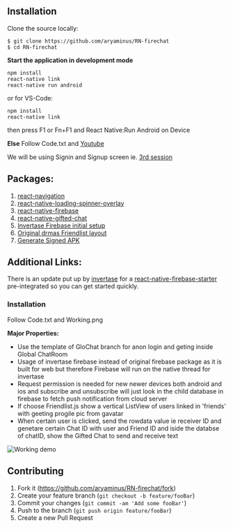 
## Installation

Clone the source locally:
```
$ git clone https://github.com/aryaminus/RN-firechat
$ cd RN-firechat
```

**Start the application in development mode**
```
npm install
react-native link
react-native run android
```
or for VS-Code:
```
npm install
react-native link
```
then press F1 or Fn+F1 and React Native:Run Android on Device 

**Else**
Follow Code.txt and <a href="https://youtu.be/-sweQ2HzjrA" target="_blank">Youtube</a>

We will be using Signin and Signup screen ie. <a href="https://github.com/aryaminus/RN-login-register-screen" target="_blank"> 3rd session</a>

## Packages:
1. <a href="https://reactnavigation.org/docs/intro/" target="_blank">react-navigation</a>
2. <a href="https://github.com/joinspontaneous/react-native-loading-spinner-overlay" target="_blank">react-native-loading-spinner-overlay</a>
3. <a href="https://github.com/invertase/react-native-firebase/" target="_blank">react-native-firebase</a>
4. <a href="https://github.com/FaridSafi/react-native-gifted-chat" target="_blank">react-native-gifted-chat</a>
5. <a href="https://rnfirebase.io/docs/v3.0.*/installation/initial-setup" target="_blank">Invertase Firebase initial setup</a>
6. <a href="https://github.com/drmas/FireChat" target="_blank">Original drmas Friendlist layout</a>
7. <a href="https://facebook.github.io/react-native/docs/signed-apk-android.html" target="_blank">Generate Signed APK</a>

## Additional Links:
There is an update put up by <a href="https://rnfirebase.io/" target="_blank">invertase</a> for a <a href="https://github.com/invertase/react-native-firebase-starter" target="_blank">react-native-firebase-starter</a> pre-integrated so you can get started quickly.


### Installation
Follow Code.txt and Working.png

**Major Properties:**
 - Use the template of GloChat branch for anon login and geting inside Global ChatRoom
 - Usage of invertase firebase instead of original firebase package as it is built for web but therefore Firebase will run on the native thread for invertase
 - Request permission is needed for new newer devices both android and ios and subscribe and unsubscribe will just look in the child database in firebase to fetch push notification from cloud server
 - If choose Friendlist.js show a vertical ListView of users linked in 'friends' with geeting progile pic from gavatar
 - When certain user is clicked, send the rowdata value ie receiver ID and genetare certain Chat ID with user and Friend ID and iside the databse of chatID, show the Gifted Chat to send and receive text

![Working demo](https://i.imgur.com/nxpAU2j.png)

## Contributing

1. Fork it (<https://github.com/aryaminus/RN-firechat/fork>)
2. Create your feature branch (`git checkout -b feature/fooBar`)
3. Commit your changes (`git commit -am 'Add some fooBar'`)
4. Push to the branch (`git push origin feature/fooBar`)
5. Create a new Pull Request